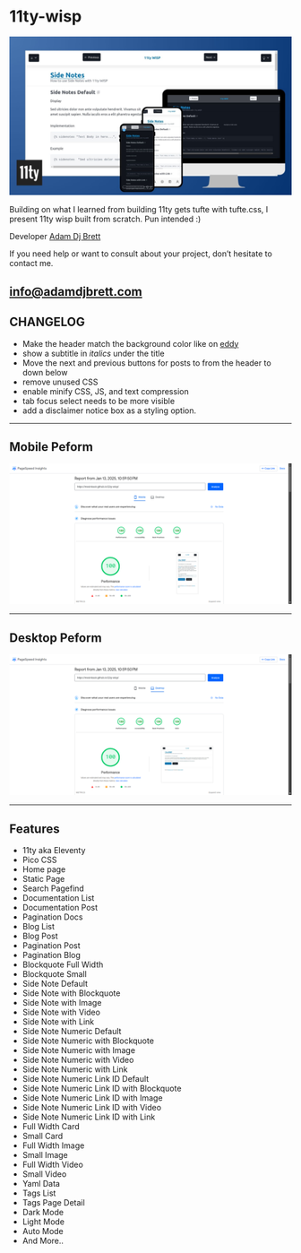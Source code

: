 # 11ty-wisp

![11ty-wisp](11ty-wisp.jpg)

Building on what I learned from building 11ty gets tufte with tufte.css, I present 11ty wisp built from scratch.
Pun intended :)

Developer [Adam Dj Brett](https://adamdjbrett.com)

If you need help or want to consult about your project, don’t hesitate to contact me.

[info@adamdjbrett.com](mailto:info@adamdjbrett.com)
----
## CHANGELOG
* Make the header match the background color like on [eddy](https://eddy.000000076.xyz/)
* show a subtitle in *italics* under the title
* Move the next and previous buttons for posts to from the header to down below
* remove unused CSS
* enable minify CSS, JS, and text compression
* tab focus select needs to be more visible
* add a disclaimer notice box as a styling option.

----

## Mobile Peform

![Mobile](mobile.png)

---

## Desktop Peform

![Desktop](desktop.png)

---

## Features
+ 11ty aka Eleventy
+ Pico CSS
+ Home page
+ Static Page
+ Search Pagefind
+ Documentation List
+ Documentation Post
+ Pagination Docs
+ Blog List
+ Blog Post
+ Pagination Post
+ Pagination Blog
+ Blockquote Full Width
+ Blockquote Small
+ Side Note Default
+ Side Note with Blockquote
+ Side Note with Image
+ Side Note with Video
+ Side Note with Link
+ Side Note Numeric Default
+ Side Note Numeric with Blockquote
+ Side Note Numeric with Image
+ Side Note Numeric with Video
+ Side Note Numeric with Link
+ Side Note Numeric Link ID Default
+ Side Note Numeric Link ID with Blockquote
+ Side Note Numeric Link ID with Image
+ Side Note Numeric Link ID with Video
+ Side Note Numeric Link ID with Link
+ Full Width Card
+ Small Card
+ Full Width Image
+ Small Image
+ Full Width Video
+ Small Video
+ Yaml Data
+ Tags List
+ Tags Page Detail
+ Dark Mode
+ Light Mode
+ Auto Mode
+ And More..

